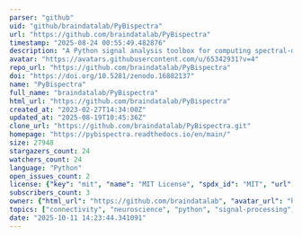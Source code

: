 ```yaml
---
parser: "github"
uid: "github/braindatalab/PyBispectra"
url: "https://github.com/braindatalab/PyBispectra"
timestamp: "2025-08-24 00:55:49.482876"
description: "A Python signal analysis toolbox for computing spectral-domain interactions using the bispectrum."
avatar: "https://avatars.githubusercontent.com/u/65342931?v=4"
repo_url: "https://github.com/braindatalab/PyBispectra"
doi: "https://doi.org/10.5281/zenodo.16882137"
name: "PyBispectra"
full_name: "braindatalab/PyBispectra"
html_url: "https://github.com/braindatalab/PyBispectra"
created_at: "2023-02-27T14:34:00Z"
updated_at: "2025-08-19T10:45:36Z"
clone_url: "https://github.com/braindatalab/PyBispectra.git"
homepage: "https://pybispectra.readthedocs.io/en/main/"
size: 27948
stargazers_count: 24
watchers_count: 24
language: "Python"
open_issues_count: 2
license: {"key": "mit", "name": "MIT License", "spdx_id": "MIT", "url": "https://api.github.com/licenses/mit", "node_id": "MDc6TGljZW5zZTEz"}
subscribers_count: 3
owner: {"html_url": "https://github.com/braindatalab", "avatar_url": "https://avatars.githubusercontent.com/u/65342931?v=4", "login": "braindatalab", "type": "Organization"}
topics: ["connectivity", "neuroscience", "python", "signal-processing", "spectral-analysis", "bicoherence", "bispectrum", "cross-frequency-coupling", "phase-amplitude-coupling", "time-delay-estimation", "amplitude-amplitude-coupling", "phase-phase-coupling", "waveform", "waveshape", "non-sinusoidal", "ssd", "hpmax", "spatiospectral"]
date: "2025-10-11 14:23:44.341091"
---
```

